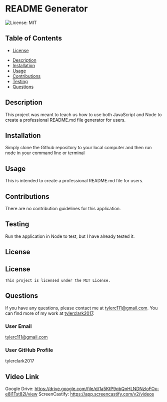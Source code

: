 # README Generator
![License: MIT](https://img.shields.io/badge/license-MIT-blue.svg)
  

  
## Table of Contents
* [License](#license)
- [Description](#description)
- [Installation](#installation)
- [Usage](#usage)
- [Contributions](#contributions)
- [Testing](#testing)
- [Questions](#questions)

## Description
This project was meant to teach us how to use both JavaScript and Node to create a professional README.md file generator for users.

## Installation
Simply clone the Github repository to your local computer and then run node in your command line or terminal 

## Usage
This is intended to create a professional README.md file for users.

## Contributions
There are no contribution guidelines for this application.

## Testing
Run the application in Node to test, but I have already tested it.

## License
## License
    This project is licensed under the MIT License.

## Questions
If you have any questions, please contact me at tylerc111@gmail.com. You can find more of my work at [tylerclark2017](https://github.com/tylerclark2017).

### User Email
tylerc111@gmail.com

### User GitHub Profile
tylerclark2017

## Video Link
Google Drive: https://drive.google.com/file/d/1a5KtP9qbQnHLNDNzloFOx-e8I1Tst82I/view
ScreenCastify: https://app.screencastify.com/v2/videos
